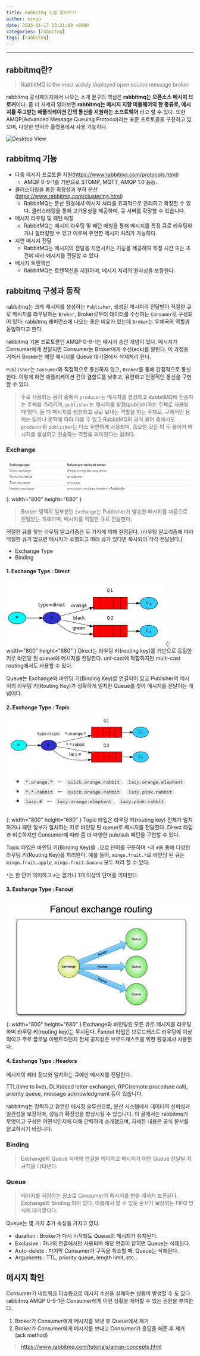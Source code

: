 ```yaml
---
title: Rabbitmq 컨셉 알아보기
author: mingo
date: 2023-01-17 23:21:09 +0900
categories: [rabbitmq]
tags: [rabbitmq]
---
```


----

## rabbitmq란?
> RabbitMQ is the most widely deployed open source message broker.

rabbitmq 공식페이지에서 나오는 소개 문구의 핵심은 **rabbitmq는 오픈소스 메시지 브로커**이다.
좀 더 자세히 알아보면 **rabbitmq는 메시지 지향 미들웨어의 한 종류로, 메시지를 주고받는 애플리케이션 간의 통신을 지원하는 소프트웨어** 라고 할 수 있다.
또한 AMQP(Advanced Message Queuing Protocol)라는 표준 프로토콜을 구현하고 있으며, 다양한 언어와 플랫폼에서 사용 가능하다.

![Desktop View](https://www.rabbitmq.com/img/tutorials/intro/hello-world-example-routing.png)

## rabbitmq 기능
 - 다중 메시지 프로토콜 지원(https://www.rabbitmq.com/protocols.html)
   - AMQP 0-9-1를 기반으로 STOMP, MQTT, AMQP 1.0 등등..
 - 클러스터링을 통한 확장성과 부하 분산(https://www.rabbitmq.com/clustering.html)
   - RabbitMQ는 분산 환경에서 메시지 처리를 효과적으로 관리하고 확장할 수 있다. 클러스터링을 통해 고가용성을 제공하며, 큐 서버를 확장할 수 있습니다.
 - 메시지 라우팅 및 패턴 매칭
   - RabbitMQ는 메시지 라우팅 및 패턴 매칭을 통해 메시지를 특정 큐로 라우팅하거나 필터링할 수 있고 이로써 유연한 메시지 처리가 가능하다.
 - 지연 메시지 전달 
   - RabbitMQ는 메시지의 전달을 지연시키는 기능을 제공하여 특정 시간 또는 조건에 따라 메시지를 전달할 수 있다.
 - 메시지 트랜잭션 
   - RabbitMQ는 트랜잭션을 지원하며, 메시지 처리의 원자성을 보장한다.

## rabbitmq 구성과 동작
rabbitmq는 크게 메시지를 생성하는 `Publisher`, 
생성된 메시지각 전달받아 적절한 큐로 메시지를 라우팅하는 `Broker`, 
Broker로부터 데이터를 수신하는 `Consumer`로 구성되어 있다.
rabbitmq 래퍼런스에 나오는 좋은 비유가 있는데 `Broker`는 우체국의 역할과 동일하다고 한다. 

rabbitmq 기본 프로토콜인 AMQP 0-9-1는 메시지 승인 개념이 있다. 
메시지가 Consumer에게 전달되면 Consumer는 Broker에게 수신(ack)를 알린다. 
이 과정을 거쳐서 Broker는 해당 메시지를 Queue 대기열에서 삭제처리 한다.

`Publisher`는 `Consumer`와 직접적으로 통신하지 않고, `Broker`를 통해 간접적으로 통신한다. 
이렇게 하면 애플리케이션 간의 결합도를 낮추고, 유연하고 안정적인 통신을 구현할 수 있다.

> 주로 사용되는 용어 중에서 `producer`는 메시지를 생성하고 RabbitMQ에 전송하는 주체를 가리키며, `publisher`는 메시지를 발행(publish)하는 주체로 사용될 때 많다.  둘 다 메시지를 생성하고 큐로 보내는 역할을 하는 주체로, 구체적인 용어는 팀이나 문맥에 따라 다를 수 있고 RabbitMQ의 공식 용어 중에서도 `producer`와 `publisher`는 다소 유연하게 사용되며, 중요한 것은 이 두 용어가 메시지를 생성하고 전송하는 역할을 의미한다는 점이다.

### Exchange
![Desktop View](/assets/img/post/20230117/2.png){: width="800" height="680" }

> Broker 영역의 일부분인 `Exchange`는 Publisher가 발송한 메시지를 처음으로 전달받는 개체이며, 메시지를 적절한 큐로 전달한다.

적절한 큐를 찾는 라우팅 알고리즘은 두 가지에 의해 결정된다. (라우팅 알고리즘에 따라 적절한 큐가 없으면 메시지가 소멸되고 여러 큐가 있다면 복사되어 각각 전달된다.)
 - Exchange Type
 - Binding

#### 1. Exchange Type : Direct
![Desktop View](/assets/img/post/20230117/3.png){: width="800" height="680" }
Direct는 라우팅 키(routing key)를 기반으로 동일한 키로 바인딩 된 queue에 메시지를 전달한다. 
uni-cast에 적합하지만 multi-cast routing에서도 사용할 수 있다.

Queue는 Exchange와 바인딩 키(Binding Key)로 연결되어 있고 
Publisher의 메시지의 라우팅 키(Routing Key)가 정확하게 일치한 Queue를 찾아 메시지를 전달하는 개념이다.

#### 2. Exchange Type : Topic
![Desktop View](/assets/img/post/20230117/4.png){: width="800" height="680" }
Topic 타입은 라우팅 키(routing key) 전체가 일치하거나 패턴 일부가 일치하는 키로 바인딩 된 queue로 메시지를 전달한다.
Direct 타입과 비슷하지만 Consumer에 따라 좀 더 다양한 pub/sub 패턴을 구현할 수 있다.

Topic 타입은 바인딩 키(Binding Key)를 `.`으로 단어를 구분하며 `*`과 `#`을 통해 다양한 라우팅 키(Routing Key)를 처리한다.
예를 들어, `mingo.fruit.*`로 바인딩 된 큐는 `mingo.fruit.apple`, `mingo.fruit.banana` 모두 처리 할 수 있다.

`*`는 한 단어 의미하고 `#`는 없거나 1개 이상의 단어를 의미한다. 

#### 3. Exchange Type : Fanout
![Desktop View](/assets/img/post/20230117/5.png){: width="800" height="680" }
Exchange와 바인딩된 모든 큐로 메시지를 라우팅하며 라우팅 키(routing key)는 무시된다. 
Fanout 타입은 브로드캐스트 라우팅에 이상적이고 주로 글로벌 이벤트라던지 전체 공지같은 브로드캐스트를 위한 환경에서 사용된다.

#### 4. Exchange Type : Headers
메시지의 헤더 정보와 일치하는 큐에만 메시지를 전달한다.


TTL(time to live), DLX(dead letter exchange), RPC(remote procedure call), priority queue, message acknowledgment 등이 있습니다.

rabbitmq는 강력하고 유연한 메시징 솔루션으로, 분산 시스템에서 데이터의 신뢰성과 일관성을 보장하며, 성능과 확장성을 향상시킬 수 있습니다. 이 글에서는 rabbitmq가 무엇이고 구성은 어떤식인지에 대해 간략하게 소개했으며, 자세한 내용은 공식 문서를 참고하시기 바랍니다.


### Binding
> Exchange와 Queue 사이의 연결을 의미하고 메시지가 어떤 Queue 전달될 지 규칙을 나타낸다.

### Queue
> 메시지를 저장하는 장소로 Consumer가 메시지를 받을 때까지 보관된다. Exchange와 Binding 되어 있다. 이름에서 알 수 있듯 순서가 보장되는 FIFO 방식의 대기열이다.

Queue는 몇 가지 추가 속성을 가지고 있다.
- duration : Broker가 다시 시작되도 Queue의 메시지가 유지된다.
- Exclusive : 하나의 연결에서만 사용되며 해당 연결이 닫히면 Queue는 삭제된다.
- Auto-delete : 마지막 Cunsumer가 구독을 취소할 때, Queue는 삭제된다.
- Arguments : TTL, priority queue, length limit, etc... 


## 메시지 확인
Consumer가 네트워크 이슈등으로 메시지 수신을 실패하는 상황이 발생할 수 도 있다.
rabbitmq AMQP 0-9-1은 Consumer에게 이런 상황을 제어할 수 있는 권한을 부여한다. 

1. Broker가 Consumer에게 메시지를 보낸 후 Queue에서 제거
2. Broker가 Consumer에게 메시지를 보내고 Consumer가 응답을 해준 후 제거(ack method)

> https://www.rabbitmq.com/tutorials/amqp-concepts.html
